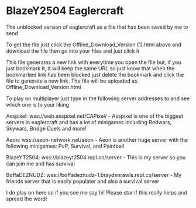 # BlazeY2504 Eaglercraft
The unblocked version of eaglercraft as a file that has been saved by me to send 

To get the file just click the Offline_Download_Version (1).html above and download the file then go into your files and just click it

This file generates a new link with everytime you open the file but, if you just bookmark it, it will keep the same URL so just know that when the bookmarked link has been blocked just delete the bookmark and click the file to generate a new link.
The file will be uploaded as Offline_Download_Version.html 

To play on multiplayer just type in the following server addresses to and see which one is to your  liking

Asspixel: wss://web.asspixel.net/CAPixel/ - 
Asspixel is one of the biggest servers in eaglercraft and has a lot of minigames including Bedwars, Skywars, Bridge Duels and more!

Aeon: wss://aeon-network.net/aeon - 
Aeon is another huge server with the following minigames: PvP, Survival, and Paintball

BlazeYT2504: wss://blazeyt2504.repl.co/server - 
This is my server so you can join me and has survival

BoffaDEZNUDZ: wss://boffadeznudz-1.braydenrawls.repl.co/server - 
My friends server that is easily populater and also a survival server

I do play on here so if you see me say hi! Please star if this really helps and spread the word!
